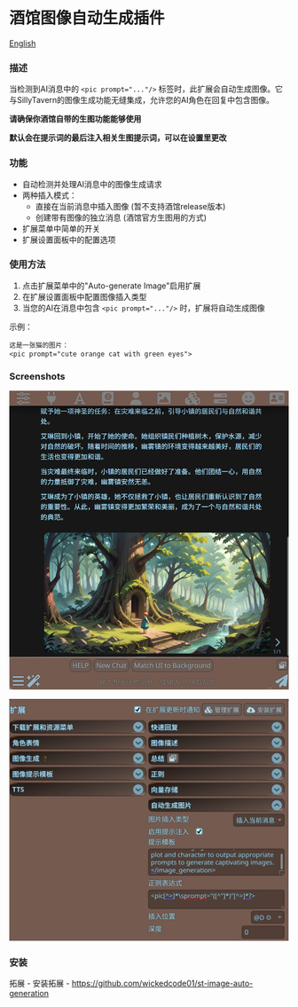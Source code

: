 # 酒馆图像自动生成插件

[English](./README.md)

### 描述
当检测到AI消息中的 `<pic prompt="..."/>` 标签时，此扩展会自动生成图像。它与SillyTavern的图像生成功能无缝集成，允许您的AI角色在回复中包含图像。


**请确保你酒馆自带的生图功能能够使用**

**默认会在提示词的最后注入相关生图提示词，可以在设置里更改**
### 功能
- 自动检测并处理AI消息中的图像生成请求
- 两种插入模式：
  - 直接在当前消息中插入图像 (暂不支持酒馆release版本)
  - 创建带有图像的独立消息 (酒馆官方生图用的方式)
- 扩展菜单中简单的开关
- 扩展设置面板中的配置选项

### 使用方法
1. 点击扩展菜单中的"Auto-generate Image"启用扩展
2. 在扩展设置面板中配置图像插入类型
3. 当您的AI在消息中包含 `<pic prompt="..."/>` 时，扩展将自动生成图像

示例：
```
这是一张猫的图片：
<pic prompt="cute orange cat with green eyes">
```
### Screenshots
![](./screenshot.png)

![settings](./screenshot2.png)

### 安装
拓展 - 安装拓展 - https://github.com/wickedcode01/st-image-auto-generation
